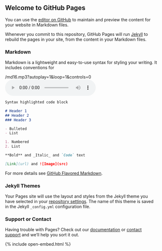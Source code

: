## Welcome to GitHub Pages

You can use the [editor on GitHub](https://github.com/bigpianist/arconawebsite/edit/master/README.md) to maintain and preview the content for your website in Markdown files.

Whenever you commit to this repository, GitHub Pages will run [Jekyll](https://jekyllrb.com/) to rebuild the pages in your site, from the content in your Markdown files.

### Markdown

Markdown is a lightweight and easy-to-use syntax for styling your writing. It includes conventions for

/md16.mp3?autoplay=1&loop=1&controls=0
<audio controls>
  <source src="https://bigpianist.github.io/arconaexecutivesummary/md16.mp3" type="audio/mpeg">
</audio>
<div id="waveform"></div>
<script type="text/javascript">
	var wavesurfer = WaveSurfer.create({
	    container: '#waveform',
	    waveColor: 'violet',
	    progressColor: 'purple'
	});
	wavesurfer.load('https://bigpianist.github.io/arconaexecutivesummary/emotions3.wav');
</script>

```markdown
Syntax highlighted code block

# Header 1
## Header 2
### Header 3

- Bulleted
- List

1. Numbered
2. List

**Bold** and _Italic_ and `Code` text

[Link](url) and ![Image](src)
```

For more details see [GitHub Flavored Markdown](https://guides.github.com/features/mastering-markdown/).

### Jekyll Themes

Your Pages site will use the layout and styles from the Jekyll theme you have selected in your [repository settings](https://github.com/bigpianist/arconawebsite/settings). The name of this theme is saved in the Jekyll `_config.yml` configuration file.

### Support or Contact

Having trouble with Pages? Check out our [documentation](https://help.github.com/categories/github-pages-basics/) or [contact support](https://github.com/contact) and we’ll help you sort it out.

{% include open-embed.html %}

<script src="https://unpkg.com/wavesurfer.js"></script>
